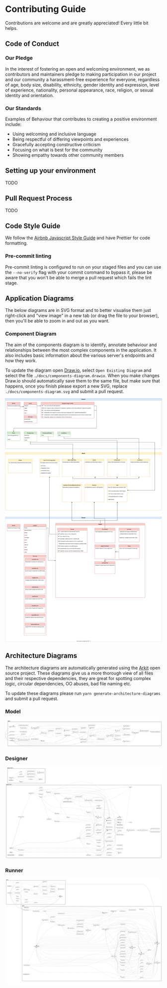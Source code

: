 # Contributing Guide

Contributions are welcome and are greatly appreciated! Every little bit helps.

## Code of Conduct

### Our Pledge

In the interest of fostering an open and welcoming environment, we as
contributors and maintainers pledge to making participation in our project and
our community a harassment-free experience for everyone, regardless of age, body
size, disability, ethnicity, gender identity and expression, level of experience,
nationality, personal appearance, race, religion, or sexual identity and
orientation.

### Our Standards

Examples of Behaviour that contributes to creating a positive environment
include:

- Using welcoming and inclusive language
- Being respectful of differing viewpoints and experiences
- Gracefully accepting constructive criticism
- Focusing on what is best for the community
- Showing empathy towards other community members

## Setting up your environment

TODO

## Pull Request Process

TODO

## Code Style Guide

We follow the [Airbnb Javascript Style Guide](https://github.com/airbnb/javascript) and have Prettier for code formatting.

### Pre-commit linting

Pre-commit linting is configured to run on your staged files and you can use the `--no-verify` flag with your commit command to bypass it, please be aware that you won't be able to merge a pull request which fails the lint stage.

## Application Diagrams

The below diagrams are in SVG format and to better visualise them just right-click and "view image" in a new tab (or drag the file to your browser), then you'll be able to zoom in and out as you want.

### Component Diagram

The aim of the components diagram is to identify, annotate behaviour and relationships between the most complex components in the application. It also includes basic information about the various server's endpoints and how they work.

To update the diagram open [Draw.io](https://app.diagrams.net/), select `Open Existing Diagram` and select the file `./docs/components-diagram.drawio`.
When you make changes Draw.io should automatically save them to the same file, but make sure that happens, once you finish please export a new SVG, replace `./docs/components-diagram.svg` and submit a pull request.

<img src="./docs/components-diagram.svg">

## Architecture Diagrams

The architecture diagrams are automatically generated using the [Arkit](https://github.com/dyatko/arkit) open source project.
These diagrams give us a more thorough view of all files and their respective dependencies, they are great for spotting complex logic, circular dependencies, OO abuses, bad file naming etc.

To update these diagrams please run `yarn generate-architecture-diagrams` and submit a pull request.

### Model

<img src="./docs/model/architecture-diagram.svg">

### Designer

<img src="./docs/designer/architecture-diagram.svg">

### Runner

<img src="./docs/runner/architecture-diagram.svg">
